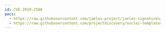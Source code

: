 ```yaml
---
id: CVE-2019-2588
pocs:
  - https://raw.githubusercontent.com/jaeles-project/jaeles-signatures/master/cves/oracle-bi-path-traversal-cve-2019-2588.yaml
  - https://raw.githubusercontent.com/projectdiscovery/nuclei-templates/master/cves/CVE-2019-2588.yaml
---
```

